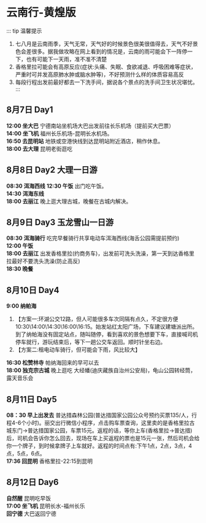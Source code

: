 # 云南行-黄煌版
::: tip 温馨提示  
 1. 七八月是云南雨季，天气无常，天气好的时候景色很美很值得去，天气不好景色会差很多。据我做攻略在网上看到的情况是，云南的雨可能会下一阵停一下，也有可能下一天雨，准不准不清楚
 2. 香格里拉可能会有高原反应(症状:头痛、失眠、食欲减退、呼吸困难等症状，严重时可并发高原肺水肿或脑水肿等)，不好预测什么样的体质容易高反
 3. 每段行程出发前最好都去一下洗手间，据说各个景点的洗手间卫生状况堪忧。
:::

## 8月7日 Day1
**12:00 坐大巴** 宁德南站坐机场大巴出发前往长乐机场（提前买大巴票）  
**14:00 坐飞机** 福州长乐机场-昆明长水机场。  
**16:50 去昆明站** 地铁或空港快线到达昆明站附近酒店，稍作休息。  
**18:00 去大理** 昆明老街逛吃
## 8月8日 Day2 大理一日游
**08:30 洱海西线** 
**12:30 午饭** 出门吃午饭。  
**14:30 洱海东线**   
**18:00 去丽江** 晚上逛大理古城，晚餐在古城内解决。
## 8月9日 Day3 玉龙雪山一日游
**08:30 洱海骑行** 吃完早餐骑行共享电动车洱海西线(海舌公园需提前预约)  
**12:00 午饭**   
**18:00 去丽江** 出发香格里拉(约商务车)，出发前可洗头洗澡，第一天到达香格里拉最好不要洗头洗澡(防止高反)  
**18:30 晚餐** 
## 8月10日 Day4 
**9:00 纳帕海**
1. 【方案一:环湖公交12路，但人可能很多车次同隔有点久，不定很方便10:30\14:00\14:30\16:00\16:15。始发站红太阳广场，下车建议建塘派出所。到了纳帕海没有固定站点，随叫随停，看到喜欢的景色想要下车，直接喊司机停车就行，游玩结束后，等下一趟公交车返回。顺时针坐右边。  
2. 【方案二:租电动车骑行，但可能会下雨，风比较大】  

**16:30 松赞林寺** 帕纳海回来的早可以去  
**18:00 独克宗古城** 晚上逛吃 大经幡(迪庆藏族自治州公安局)，龟山公园转经筒，露天音乐会
## 8月11日 Day5
**08：30 早上出发去** 普达措森林公园(普达措国家公园公众号预约买票135/人，行程4-6个小时)。丽交出行微信小程序，点击购车票查询，这里卖的是香格里拉古城东门→普达措国家公园，车票15元。返程的话，等你上车(香格里拉→普达措)后，司机会告诉你怎么回去，现场在车上买返程的票也是15元一张，然后司机会给你一个牌子，到时候拿牌子上车就好。返程的时间点有:下午1点，2点，3点，4点，5点，6点。  
**17:36 回昆明** 香格里拉-22:15到昆明
## 8月12日 Day6
**自然醒** 昆明吃早饭  
**17:00 坐飞机** 昆明长水-福州长乐  
**回宁德** 大巴返回宁德